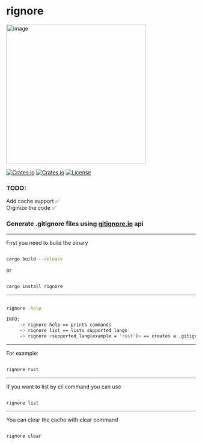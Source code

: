# rignore

<img width="371" alt="image" src="https://user-images.githubusercontent.com/112097111/189715281-6287eecc-b939-4f5c-9e59-b1ce54af14fa.png">

[![Crates.io](https://img.shields.io/crates/v/rignore?style=flat-square)](https://crates.io/crates/rignore)
[![Crates.io](https://img.shields.io/crates/d/rignore?style=flat-square)](https://crates.io/crates/rignore)
[![License](https://img.shields.io/badge/license-MIT-blue?style=flat-square)](LICENSE-MIT)

### TODO:

Add cache support ✅\
Orginize the code ✅

### Generate .gitignore files using [gitignore.io](https://gitignore.io) api

---

First you need to build the binary

```bash

cargo build --release

```

or

```bash

cargo install rignore

```

---

```bash

rignore -help

INFO:
     -> rignore help == prints commands
     -> rignore list == lists supported langs
     -> rignore <supported_lang(example = 'rust')> == creates a .gitignore file

```

---

For example:

```bash

rignore rust

```

---

If you want to list by cli command you can use

```bash

rignore list

```

---

You can clear the cache with clear command

```bash

rignore clear

```
